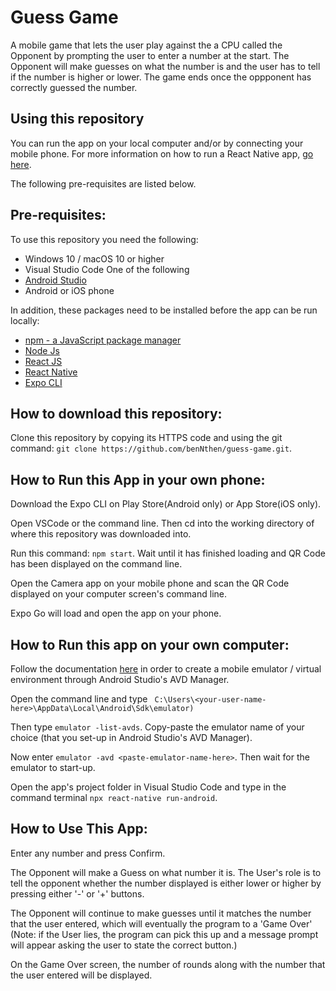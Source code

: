 # Guess Game
A mobile game that lets the user play against the a CPU called the Opponent by prompting the user to enter a number at the start. The Opponent will make guesses on what the number is and the user has to tell if the number is higher or lower. The game ends once the oppponent has correctly guessed the number.

## Using this repository
You can run the app on your local computer and/or by connecting your mobile phone. 
For more information on how to run a React Native app, [go here](https://reactnative.dev/docs/environment-setup).

The following pre-requisites are listed below.
## Pre-requisites:

To use this repository you need the following:
 - Windows 10 / macOS 10  or higher
 - Visual Studio Code
 One of the following
 - [Android Studio](https://developer.android.com/studio)
 - Android or iOS phone

In addition, these packages need to be installed before the app can be run locally:
 - [npm - a JavaScript package manager](https://www.npmjs.com/package/npm)
 - [Node Js](https://nodejs.org/en/)
 - [React JS](https://reactjs.org/)
 - [React Native](https://reactnative.dev/)
 - [Expo CLI](https://docs.expo.dev/bare/installing-expo-modules/)
 
 ## How to download this repository:

Clone this repository by copying its HTTPS code and using the git command: `git clone https://github.com/benNthen/guess-game.git`.

## How to Run this App in your own phone:

Download the Expo CLI on Play Store(Android only) or App Store(iOS only).

Open VSCode or the command line. Then cd into the working directory of where this repository was downloaded into.

Run this command: `npm start`. Wait until it has finished loading and QR Code has been displayed on the command line.

Open the Camera app on your mobile phone and scan the QR Code displayed on your computer screen's command line.

Expo Go will load and open the app on your phone.
 
 ## How to Run this app on your own computer:
 
 Follow the documentation [here](https://developer.android.com/studio/intro/update#sdk-manager) in order to create a mobile emulator / virtual environment through Android Studio's AVD Manager.
 
 Open the command line and type ` C:\Users\<your-user-name-here>\AppData\Local\Android\Sdk\emulator)`
 
 Then type `emulator -list-avds`. Copy-paste the emulator name of your choice (that you set-up in Android Studio's AVD Manager).
 
 Now enter `emulator -avd <paste-emulator-name-here>`. Then wait for the emulator to start-up.
 
 Open the app's project folder in Visual Studio Code and type in the command terminal `npx react-native run-android`.
 
 ## How to Use This App:

 Enter any number and press Confirm.
 
 The Opponent will make a Guess on what number it is. The User's role is to tell the opponent whether the number displayed is either lower or higher by pressing either '-' or '+' buttons. 
 
 The Opponent will continue to make guesses until it matches the number that the user entered, which will eventually the program to a 'Game Over' (Note: if the User lies, the program can pick this up and a message prompt will appear asking the user to state the correct button.)
 
 On the Game Over screen, the number of rounds along with the number that the user entered will be displayed.
 
